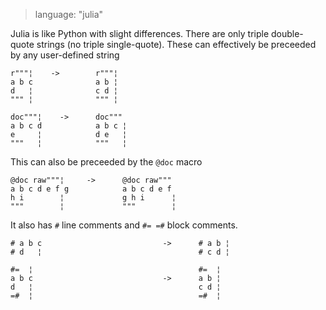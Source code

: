 > language: "julia"

Julia is like Python with slight differences. There are only triple double-quote
strings (no triple single-quote). These can effectively be preceeded by any
user-defined string

    r"""¦    ->        r"""¦
    a b c              a b ¦
    d   ¦              c d ¦
    """ ¦              """ ¦

    doc"""¦    ->      doc"""
    a b c d            a b c ¦
    e     ¦            d e   ¦
    """   ¦            """   ¦

This can also be preceeded by the `@doc` macro

    @doc raw"""¦     ->      @doc raw"""
    a b c d e f g            a b c d e f
    h i        ¦             g h i      ¦
    """        ¦             """        ¦


It also has `#` line comments and `#= =#` block comments.

    # a b c                           ->      # a b ¦
    # d   ¦                                   # c d ¦

    #=  ¦                                     #=  ¦
    a b c                             ->      a b ¦
    d   ¦                                     c d ¦
    =#  ¦                                     =#  ¦
